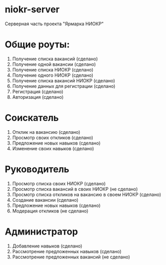 # niokr-server
Серверная часть проекта "Ярмарка НИОКР"

# Общие роуты:
1. Получение списка вакансий (сделано)
2. Получение одной вакансии (сделано)
3. Получение списка НИОКР (сделано)
4. Получение одного НИОКР (сделано)
5. Получение списка вакансий НИОКР (сделано)
6. Получение данных для регистрации (сделано)
7. Регистрация (сделано)
8. Авторизация (сделано)
# Соискатель
1. Отклик на вакансию (сделано)
2. Просмотр своих откликов (сделано)
3. Предложение новых навыков (сделано)
4. Изменение своих навыков (сделано)
# Руководитель
1. Просмотр списка своих НИОКР (сделано)
2. Просмотр списка вакансий в своих НИОКР (не сделано)
3. Просмотр списка откликов на вакансию в своем НИОКР (сделано)
4. Создание вакансии (сделано)
5. Предложение новых навыков (сделано)
6. Модерация откликов (не сделано)
# Администратор
1. Добавление навыков (сделано)
2. Рассмотрение предложенных навыков (сделано)
3. Рассмотрение предложенных вакансий (не сделано)